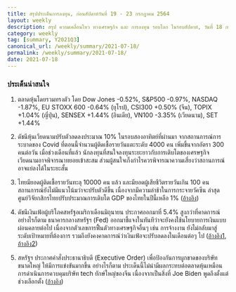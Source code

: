 ```yaml
---
title: สรุปประเด็นการลงทุน, ก่อนสัปดาห์วันที่ 19 - 23 กรกฎาคม 2564
layout: weekly
description: สรุป ความเคลื่อนไหว ทางเศรษฐกิจ และ การลงทุน รอบโลก ในรอบสัปดาห์, วันที่ 18 กรกฎาคม 2564
category: weekly
tag: [summary, Y2021Q3]
canonical_url: /weekly/summary/2021-07-18/
permalink: /weekly/summary/2021-07-18/
date: 2021-07-18
---
```


### ประเด็นน่าสนใจ

1. ตลาดหุ้นโดยรวมทรงตัว โดย Dow Jones -0.52%, S&P500 -0.97%, NASDAQ -1.87%, EU STOXX 600 -0.64% (ยุโรป), CSI300 +0.50% (จีน), TOPIX +1.04% (ญี่ปุ่น), SENSEX +1.44% (อินเดีย), VN100 -3.35% (เวียดนาม), SET +1.44%

2. ดัชนีหุ้นเวียดนามปรับตัวลดลงประมาณ 10% ในรอบสองอาทิตย์ที่ผ่านมา จากสถานการณ์การระบาดของ Covid ที่ตอนนี้จำนวนผู้ติดเชื้อรายวันแตะระดับ 4000 คน เพิ่มขึ้นจากอัตรา 300 คนต่อวัน เมื่อช่วงเดือนที่แล้ว นักลงทุนที่สนใจลงทุนระยะยาวกับการเติบโตของเศรษฐกิจเวียดนามอาจพิจารณาทยอยเข้าสะสม ส่วนผู้สนใจเก็งกำไรควรพิจารณาความเสี่ยงว่าสถานการณ์อาจแย่ลงได้ในระยะสั้น

3. ไทยมียอดผู้ติดเชื้อรายวันทะลุ 10000 คน แล้ว และมียอดผู้เสียชีวิตรายวันเกิน 100 คน สถานการณ์ยังไม่มีแนวโน้มว่าจะปรับตัวดีขึ้น เนื่องจากมีความล่าช้าในการกระจายวัคซีน ล่าสุดศูนย์วิจัยกสิกรไทยปรับประมาณการเติบโต GDP ของไทยในปีนี้เหลือ 1%
([อ้างอิง](https://kasikornresearch.com/th/analysis/k-econ/economy/Pages/GDP-y3937.aspx)) 

4. ดัชนีเงินเฟ้อผู้บริโภคสหรัฐอเมริกาเดือนมิถุนายน ประกาศออกมาที่ 5.4% สูงกว่าที่คาดการณ์ อย่างไรก็ตาม ธนาคารกลางสหรัฐฯ (Fed) ออกมาชี้แจงในทันทีว่าจะยังคงใช้นโยบายการเงินแบบผ่อนคลายต่อไป เนื่องจากตัวเลขการฟื้นตัวทางเศรษฐกิจอื่นๆ เช่น การจ้างงาน ยังไม่กลับมาสู่ระดับเป้าหมายที่ต้องการ รวมถึงยังคงคาดการณ์ว่าเงินเฟ้อจะปรับลดลงในเดือนต่อๆ ไป
([อ้างอิง1](https://www.cnbc.com/2021/07/13/consumer-price-index-increases-5point4percent-in-june-vs-5percent-estimate.html), 
[อ้างอิง2](https://www.cnbc.com/2021/07/14/powell-says-the-fed-is-still-a-ways-off-from-altering-policy-expects-inflation-to-moderate.html)) 

5. สหรัฐฯ ประกาศคำสั่งประธานาธิบดี (Executive Order) เพื่อป้องกันการผูกขาดของบริษัทขนาดใหญ่ ให้มีการแข่งขันมากขึ้น อย่างไรก็ตาม ประเด็นนี้ไม่น่ามีผลกระทบต่อตลาดหุ้นเหมือนการดำเนินการควบคุมบริษัท tech ยักษ์ใหญ่ของจีน เนื่องจากเป็นสิ่งที่ Joe Biden พูดถึงตั้งแต่ช่วงเลือกตั้ง
([อ้างอิง](https://www.cnbc.com/2021/07/09/biden-to-sign-executive-order-aimed-at-cracking-down-on-big-tech-business-practices.html)) 